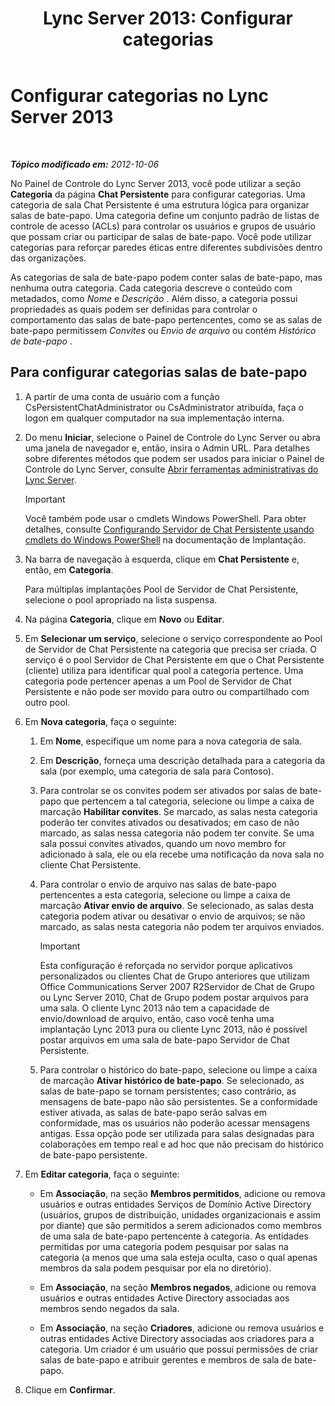 ﻿---
title: 'Lync Server 2013: Configurar categorias'
TOCTitle: Configurar categorias
ms:assetid: 4547f514-f0c0-404d-890f-092ddeeac852
ms:mtpsurl: https://technet.microsoft.com/pt-br/library/JJ204859(v=OCS.15)
ms:contentKeyID: 49306554
ms.date: 05/19/2016
mtps_version: v=OCS.15
ms.translationtype: HT
---

# Configurar categorias no Lync Server 2013

 

_**Tópico modificado em:** 2012-10-06_

No Painel de Controle do Lync Server 2013, você pode utilizar a seção **Categoria** da página **Chat Persistente** para configurar categorias. Uma categoria de sala Chat Persistente é uma estrutura lógica para organizar salas de bate-papo. Uma categoria define um conjunto padrão de listas de controle de acesso (ACLs) para controlar os usuários e grupos de usuário que possam criar ou participar de salas de bate-papo. Você pode utilizar categorias para reforçar paredes éticas entre diferentes subdivisões dentro das organizações.

As categorias de sala de bate-papo podem conter salas de bate-papo, mas nenhuma outra categoria. Cada categoria descreve o conteúdo com metadados, como *Nome* e *Descrição* . Além disso, a categoria possui propriedades as quais podem ser definidas para controlar o comportamento das salas de bate-papo pertencentes, como se as salas de bate-papo permitissem *Convites* ou *Envio de arquivo* ou contém *Histórico de bate-papo* .

## Para configurar categorias salas de bate-papo

1.  A partir de uma conta de usuário com a função CsPersistentChatAdministrator ou CsAdministrator atribuída, faça o logon em qualquer computador na sua implementação interna.

2.  Do menu **Iniciar**, selecione o Painel de Controle do Lync Server ou abra uma janela de navegador e, então, insira o Admin URL. Para detalhes sobre diferentes métodos que podem ser usados para iniciar o Painel de Controle do Lync Server, consulte [Abrir ferramentas administrativas do Lync Server](lync-server-2013-open-lync-server-administrative-tools.md).
    
    > [!important]  
    > Você também pode usar o cmdlets Windows PowerShell. Para obter detalhes, consulte <a href="configuring-persistent-chat-server-by-using-windows-powershell-cmdlets.md">Configurando Servidor de Chat Persistente usando cmdlets do Windows PowerShell</a> na documentação de Implantação.

3.  Na barra de navegação à esquerda, clique em **Chat Persistente** e, então, em **Categoria**.
    
    Para múltiplas implantações Pool de Servidor de Chat Persistente, selecione o pool apropriado na lista suspensa.

4.  Na página **Categoria**, clique em **Novo** ou **Editar**.

5.  Em **Selecionar um serviço**, selecione o serviço correspondente ao Pool de Servidor de Chat Persistente na categoria que precisa ser criada. O serviço é o pool Servidor de Chat Persistente em que o Chat Persistente (cliente) utiliza para identificar qual pool a categoria pertence. Uma categoria pode pertencer apenas a um Pool de Servidor de Chat Persistente e não pode ser movido para outro ou compartilhado com outro pool.

6.  Em **Nova categoria**, faça o seguinte:
    
    1.  Em **Nome**, especifique um nome para a nova categoria de sala.
    
    2.  Em **Descrição**, forneça uma descrição detalhada para a categoria da sala (por exemplo, uma categoria de sala para Contoso).
    
    3.  Para controlar se os convites podem ser ativados por salas de bate-papo que pertencem a tal categoria, selecione ou limpe a caixa de marcação **Habilitar convites**. Se marcado, as salas nesta categoria poderão ter convites ativados ou desativados; em caso de não marcado, as salas nessa categoria não podem ter convite. Se uma sala possui convites ativados, quando um novo membro for adicionado à sala, ele ou ela recebe uma notificação da nova sala no cliente Chat Persistente.
    
    4.  Para controlar o envio de arquivo nas salas de bate-papo pertencentes a esta categoria, selecione ou limpe a caixa de marcação **Ativar envio de arquivo**. Se selecionado, as salas desta categoria podem ativar ou desativar o envio de arquivos; se não marcado, as salas nesta categoria não podem ter arquivos enviados.
        
        > [!important]  
        > Esta configuração é reforçada no servidor porque aplicativos personalizados ou clientes Chat de Grupo anteriores que utilizam Office Communications Server 2007 R2Servidor de Chat de Grupo ou Lync Server 2010, Chat de Grupo podem postar arquivos para uma sala. O cliente Lync 2013 não tem a capacidade de envio/download de arquivo, então, caso você tenha uma implantação Lync 2013 pura ou cliente Lync 2013, não é possível postar arquivos em uma sala de bate-papo Servidor de Chat Persistente.    
    5.  Para controlar o histórico do bate-papo, selecione ou limpe a caixa de marcação **Ativar histórico de bate-papo**. Se selecionado, as salas de bate-papo se tornam persistentes; caso contrário, as mensagens de bate-papo não são persistentes. Se a conformidade estiver ativada, as salas de bate-papo serão salvas em conformidade, mas os usuários não poderão acessar mensagens antigas. Essa opção pode ser utilizada para salas designadas para colaborações em tempo real e ad hoc que não precisam do histórico de bate-papo persistente.

7.  Em **Editar categoria**, faça o seguinte:
    
      - Em **Associação**, na seção **Membros permitidos**, adicione ou remova usuários e outras entidades Serviços de Domínio Active Directory (usuários, grupos de distribuição, unidades organizacionais e assim por diante) que são permitidos a serem adicionados como membros de uma sala de bate-papo pertencente à categoria. As entidades permitidas por uma categoria podem pesquisar por salas na categoria (a menos que uma sala esteja oculta, caso o qual apenas membros da sala podem pesquisar por ela no diretório).
    
      - Em **Associação**, na seção **Membros negados**, adicione ou remova usuários e outras entidades Active Directory associadas aos membros sendo negados da sala.
    
      - Em **Associação**, na seção **Criadores**, adicione ou remova usuários e outras entidades Active Directory associadas aos criadores para a categoria. Um criador é um usuário que possui permissões de criar salas de bate-papo e atribuir gerentes e membros de sala de bate-papo.

8.  Clique em **Confirmar**.

